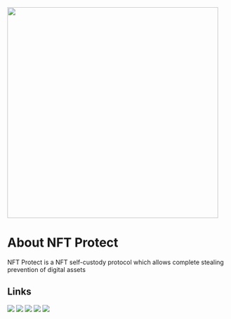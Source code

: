 <img src="https://nftprotect.app/img/trade.png" width="480">

# About NFT Protect 

NFT Protect is a NFT self-custody protocol which allows complete stealing prevention of digital assets

## Links

[![](https://img.shields.io/badge/Medium-12100E?style=for-the-badge&logo=medium&logoColor=white)](https://go.nftprotect.app/medium)
[![](https://img.shields.io/badge/LinkedIn-0077B5?style=for-the-badge&logo=medium&logoColor=white)](https://go.nftprotect.app/linkedin)
[![](https://img.shields.io/badge/Discord-7289DA?style=for-the-badge&logo=medium&logoColor=white)](https://go.nftprotect.app/discord)
[![](https://img.shields.io/badge/Facebook-1877F2?style=for-the-badge&logo=medium&logoColor=white)](https://go.nftprotect.app/facebook)
[![](https://img.shields.io/badge/Twitter-1DA1F2?style=for-the-badge&logo=medium&logoColor=white)](https://go.nftprotect.app/twitter)

